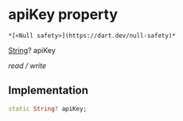 


# apiKey property




    *[<Null safety>](https://dart.dev/null-safety)*


[String](https://api.flutter.dev/flutter/dart-core/String-class.html)? apiKey
  
_read / write_






## Implementation

```dart
static String? apiKey;


```







